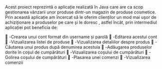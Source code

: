 Acest proiect reprezintă o aplicație realizată în Java care are ca scop gestionarea vânzarii unor produse dintr-un magazin de produse cosmetice. Prin această aplicație am încercat să le oferim clienților un mod mai ușor de achiziționare a produselor pe care și le doresc , astfel încât, prin intermediul aplicației pot beneficia de:

	-Crearea unui cont format din username și parolă
	-Editarea acestui cont
	-Vizualizarea listei de produse 
	-Vizualizarea detaliilor despre produs 
	-Căutarea unui produs după denumirea acestuia
	-Adăugarea produselor dorite în coșul de cumpărături
	-Vizualizarea coșului de cumpărături
	-Golirea coșului de cumpărături
	-Plasarea unei comenzi
	-Vizualizarea comenzii
